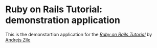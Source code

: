 # Ruby on Rails Tutorial: demonstration application


This is the demonstartion application for the [*Ruby on Rails Tutorial*](http://www.zile.co.uk/) by [Andrejs Zile](http://www.zile.co.uk/)